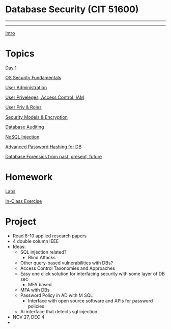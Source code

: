 # Database Security (CIT 51600)

---

---

[Intro](Database%20Security%20(CIT%2051600)/Intro.md)

# Topics

[Day 1](Database%20Security%20(CIT%2051600)/Day%201.md)

[OS Security Fundamentals](Database%20Security%20(CIT%2051600)/OS%20Security%20Fundamentals.md)

[User Administration](Database%20Security%20(CIT%2051600)/User%20Administration.md)

[User Priveleges, Access Control, IAM](Database%20Security%20(CIT%2051600)/User%20Priveleges,%20Access%20Control,%20IAM%20de2d4c6f89c8474295ec3575ca37b436.md)

[User Priv & Roles](Database%20Security%20(CIT%2051600)/User%20Priv%20&%20Roles%20c111c2ae0de542a18ca59c91598ca897.md)

[Security Models & Encryption](Database%20Security%20(CIT%2051600)/Security%20Models%20&%20Encryption%208fbf6a0a971e4ee0b4a5cac371951fe1.md)

[Database Auditing](Database%20Security%20(CIT%2051600)/Database%20Auditing.md)

[NoSQL Injection](Database%20Security%20(CIT%2051600)/NoSQL%20Injection.md)

[Advanced Password Hashing for DB](Database%20Security%20(CIT%2051600)/Advanced%20Password%20Hashing%20for%20DB.md)

[Database Forensics from past, present, future](Database%20Security%20(CIT%2051600)/Database%20Forensics%20from%20past,%20present,%20future%20dc5bfd3f22ff43d598bd1d52def64d3c.md)

# Homework

[Labs](Database%20Security%20(CIT%2051600)/Labs.md)

[In-Class Exercise](Database%20Security%20(CIT%2051600)/In-Class%20Exercise.md)

# Project

- Read  8-10 applied research papers
- 4 double column IEEE
- Ideas:
    - SQL injection related?
        - Blind Attacks
    - Other query-based vulnerabilities with DBs?
    - Access Control Taxonomies and Approaches
    - Easy one click solution for interfacing security with some layer of DB sec
        - MFA based
    - MFA with DBs
    - Password Policy in AD with M SQL
        - Interface with open source software and APIs for password policies
    - Ai interface that detects sql injection
- NOV 27, DEC 4
-
